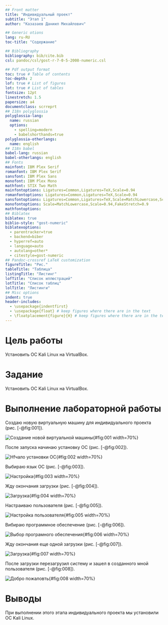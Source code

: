 ```yaml
---
## Front matter
title: "Индивидуальный проект"
subtitle: "Этап 1"
author: "Казазаев Даниил Михайлович"

## Generic otions
lang: ru-RU
toc-title: "Содержание"

## Bibliography
bibliography: bib/cite.bib
csl: pandoc/csl/gost-r-7-0-5-2008-numeric.csl

## Pdf output format
toc: true # Table of contents
toc-depth: 2
lof: true # List of figures
lot: true # List of tables
fontsize: 12pt
linestretch: 1.5
papersize: a4
documentclass: scrreprt
## I18n polyglossia
polyglossia-lang:
  name: russian
  options:
	- spelling=modern
	- babelshorthands=true
polyglossia-otherlangs:
  name: english
## I18n babel
babel-lang: russian
babel-otherlangs: english
## Fonts
mainfont: IBM Plex Serif
romanfont: IBM Plex Serif
sansfont: IBM Plex Sans
monofont: IBM Plex Mono
mathfont: STIX Two Math
mainfontoptions: Ligatures=Common,Ligatures=TeX,Scale=0.94
romanfontoptions: Ligatures=Common,Ligatures=TeX,Scale=0.94
sansfontoptions: Ligatures=Common,Ligatures=TeX,Scale=MatchLowercase,Scale=0.94
monofontoptions: Scale=MatchLowercase,Scale=0.94,FakeStretch=0.9
mathfontoptions:
## Biblatex
biblatex: true
biblio-style: "gost-numeric"
biblatexoptions:
  - parentracker=true
  - backend=biber
  - hyperref=auto
  - language=auto
  - autolang=other*
  - citestyle=gost-numeric
## Pandoc-crossref LaTeX customization
figureTitle: "Рис."
tableTitle: "Таблица"
listingTitle: "Листинг"
lofTitle: "Список иллюстраций"
lotTitle: "Список таблиц"
lolTitle: "Листинги"
## Misc options
indent: true
header-includes:
  - \usepackage{indentfirst}
  - \usepackage{float} # keep figures where there are in the text
  - \floatplacement{figure}{H} # keep figures where there are in the text
---
```


# Цель работы

Установить ОС Kali Linux на VirtualBox.

# Задание

Установить ОС Kali Linux на VirtualBox.

# Выполнение лабораторной работы

Создаю новую виртуальную машину для индивидуального проекта (рис. [-@fig:001]).

![Создание новой виртуальной машины](image/1.png){#fig:001 width=70%}

После запуска начинаю установку ОС  (рис. [-@fig:002]).

![Нfчало установки ОС](image/2.png){#fig:002 width=70%}

Выбираю язык ОС (рис. [-@fig:003]).

![Настройка](image/3.png){#fig:003 width=70%}

Жду окончания загрузки (рис. [-@fig:004]).

![Загрузка](image/4.png){#fig:004 width=70%}

Настраиваю пользователя (рис. [-@fig:005]).

![Настройка пользователя](image/5.png){#fig:005 width=70%}

Вибираю программное обеспечение (рис. [-@fig:006]).

![Выбор програмного обеспечения](image/6.png){#fig:006 width=70%}

Жду окончания еще одной загрузки (рис. [-@fig:007]).

![Загрузка](image/7.png){#fig:007 width=70%}

После загрузки перезагрузил систему и зашел в созданного мной пользователя (рис. [-@fig:008]).

![Добро пожаловть](image/8.png){#fig:008 width=70%}

# Выводы

При выполнении этого этапа индивидуального проекта мы установили ОС Kali Linux.

